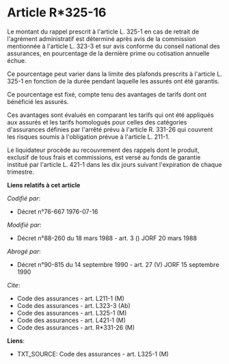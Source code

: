 # Article R*325-16

Le montant du rappel prescrit à l'article L. 325-1 en cas de retrait de l'agrément administratif est déterminé après avis de
la commission mentionnée à l'article L. 323-3 et sur avis conforme du conseil national des assurances, en pourcentage de la
dernière prime ou cotisation annuelle échue.

Ce pourcentage peut varier dans la limite des plafonds prescrits à l'article L. 325-1 en fonction de la durée pendant
laquelle les assurés ont été garantis.

Ce pourcentage est fixé, compte tenu des avantages de tarifs dont ont bénéficié les assurés.

Ces avantages sont évalués en comparant les tarifs qui ont été appliqués aux assurés et les tarifs homologués pour celles des
catégories d'assurances définies par l'arrêté prévu à l'article R. 331-26 qui couvrent les risques soumis à l'obligation
prévue à l'article L. 211-1.

Le liquidateur procède au recouvrement des rappels dont le produit, exclusif de tous frais et commissions, est versé au fonds
de garantie institué par l'article L. 421-1 dans les dix jours suivant l'expiration de chaque trimestre.

**Liens relatifs à cet article**

_Codifié par_:

  - Décret n°76-667 1976-07-16

_Modifié par_:

  - Décret n°88-260 du 18 mars 1988 - art. 3 () JORF 20 mars 1988

_Abrogé par_:

  - Décret n°90-815 du 14 septembre 1990 - art. 27 (V) JORF 15 septembre 1990

_Cite_:

  - Code des assurances - art. L211-1 (M)
  - Code des assurances - art. L323-3 (Ab)
  - Code des assurances - art. L325-1 (M)
  - Code des assurances - art. L421-1 (M)
  - Code des assurances - art. R*331-26 (M)

**Liens**:

  - TXT_SOURCE: Code des assurances - art. L325-1 (M)
